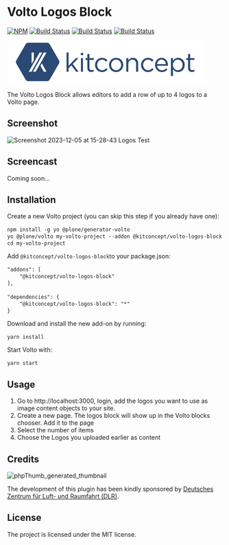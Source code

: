 # Volto Logos Block

[![NPM](https://img.shields.io/npm/v/@kitconcept/volto-logos-block.svg)](https://www.npmjs.com/package/@kitconcept/volto-logos-block)
[![Build Status](https://github.com/kitconcept/volto-logos-block/actions/workflows/code.yml/badge.svg)](https://github.com/kitconcept/volto-logos-block/actions)
[![Build Status](https://github.com/kitconcept/volto-logos-block/actions/workflows/unit.yml/badge.svg)](https://github.com/kitconcept/volto-logos-block/actions)
[![Build Status](https://github.com/kitconcept/volto-logos-block/actions/workflows/acceptance.yml/badge.svg)](https://github.com/kitconcept/volto-logos-block/actions)

![kitconcept GmbH](https://github.com/kitconcept/volto-blocks/raw/master/kitconcept.png)

The Volto Logos Block allows editors to add a row of up to 4 logos to a Volto page. 
## Screenshot

![Screenshot 2023-12-05 at 15-28-43 Logos Test](https://github.com/kitconcept/volto-logos-block/assets/44289551/751d347e-afa0-4358-9797-21a785e0a480)

## Screencast 

Coming soon...

## Installation

Create a new Volto project (you can skip this step if you already have one):

```
npm install -g yo @plone/generator-volto
yo @plone/volto my-volto-project --addon @kitconcept/volto-logos-block
cd my-volto-project
```

Add `@kitconcept/volto-logos-block`to your package.json:

```
"addons": [
    "@kitconcept/volto-logos-block"
],

"dependencies": {
    "@kitconcept/volto-logos-block": "*"
}
```

Download and install the new add-on by running:

```
yarn install
```

Start Volto with:

```
yarn start
```

## Usage
1. Go to http://localhost:3000, login, add the logos you want to use as image content objects to your site.
2. Create a new page. The logos block will show up in the Volto blocks chooser. Add it to the page
3. Select the number of items
4. Choose the Logos you uploaded earlier as content


## Credits

![phpThumb_generated_thumbnail](https://github.com/kitconcept/volto-logos-block/assets/44289551/3b2ca2ad-3b85-4a2c-9e86-55eda2689374)

The development of this plugin has been kindly sponsored by [Deutsches Zentrum für Luft- und Raumfahrt (DLR)](https://www.dlr.de/de).

## License

The project is licensed under the MIT license.

